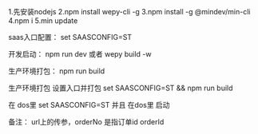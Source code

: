 1.先安装nodejs
2.npm install wepy-cli -g
3.npm install -g @mindev/min-cli
4.npm i
5.min update

saas入口配置：
set SAASCONFIG=ST

开发启动：
npm run dev 或者 wepy build -w

生产环境打包：
npm run build

生产环境打包 设置入口并打包
set SAASCONFIG=ST && npm run build

在 dos里  set SAASCONFIG=ST
并且 在dos里 启动

备注：
url上的传参，orderNo 是指订单id orderId